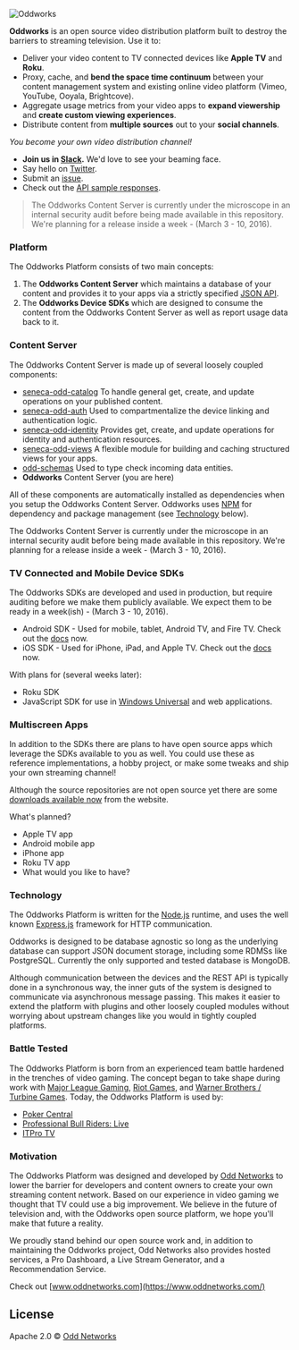 ![Oddworks](http://s3-us-west-2.amazonaws.com/odd-networks-assets/odd-networks.png)

__Oddworks__ is an open source video distribution platform built to destroy the barriers to streaming television. Use it to:

* Deliver your video content to TV connected devices like __Apple TV__ and __Roku__.
* Proxy, cache, and __bend the space time continuum__ between your content management system and existing online video platform (Vimeo, YouTube, Ooyala, Brightcove).
* Aggregate usage metrics from your video apps to __expand viewership__ and __create custom viewing experiences__.
* Distribute content from __multiple sources__ out to your __social channels__.

_You become your own video distribution channel!_

* __Join us in [Slack](http://slack.oddnetworks.com/).__ We'd love to see your beaming face.
* Say hello on [Twitter](https://twitter.com/OddNetworks).
* Submit an [issue](https://github.com/oddnetworks/oddworks/issues).
* Check out the [API sample responses](https://www.oddnetworks.com/documentation/oddworks/).

> The Oddworks Content Server is currently under the microscope in an internal security audit before being made available in this repository. We're planning for a release inside a week - (March 3 - 10, 2016).

### Platform
The Oddworks Platform consists of two main concepts:

1. The __Oddworks Content Server__ which maintains a database of your content and provides it to your apps via a strictly specified [JSON API](http://jsonapi.org/).
2. The __Oddworks Device SDKs__ which are designed to consume the content from the Oddworks Content Server as well as report usage data back to it.

### Content Server
The Oddworks Content Server is made up of several loosely coupled components:

* [seneca-odd-catalog](https://github.com/oddnetworks/seneca-odd-catalog) To handle general get, create, and update operations on your published content.
* [seneca-odd-auth](https://github.com/oddnetworks/seneca-odd-auth) Used to compartmentalize the device linking and authentication logic.
* [seneca-odd-identity](https://github.com/oddnetworks/seneca-odd-identity) Provides get, create, and update operations for identity and authentication resources.
* [seneca-odd-views](https://github.com/oddnetworks/seneca-odd-views) A flexible module for building and caching structured views for your apps.
* [odd-schemas](https://github.com/oddnetworks/odd-schemas) Used to type check incoming data entities.
* __Oddworks__ Content Server (you are here)

All of these components are automatically installed as dependencies when you setup the Oddworks Content Server. Oddworks uses [NPM](https://www.npmjs.com/) for dependency and package management (see [Technology](#technology) below).

The Oddworks Content Server is currently under the microscope in an internal security audit before being made available in this repository. We're planning for a release inside a week - (March 3 - 10, 2016).

### TV Connected and Mobile Device SDKs
The Oddworks SDKs are developed and used in production, but require auditing before we make them publicly available. We expect them to be ready in a week(ish) - (March 3 - 10, 2016).

* Android SDK - Used for mobile, tablet, Android TV, and Fire TV. Check out the [docs](http://android.guide.oddnetworks.com/) now.
* iOS SDK - Used for iPhone, iPad, and Apple TV. Check out the [docs](http://apple.guide.oddnetworks.com/) now.

With plans for (several weeks later):

* Roku SDK
* JavaScript SDK for use in [Windows Universal](https://msdn.microsoft.com/en-us/windows/uwp/get-started/universal-application-platform-guide) and web applications.

### Multiscreen Apps
In addition to the SDKs there are plans to have open source apps which leverage the SDKs available to you as well. You could use these as reference implementations, a hobby project, or make some tweaks and ship your own streaming channel!

Although the source repositories are not open source yet there are some [downloads available now](https://www.oddnetworks.com/documentation/sampleapps/) from the website.

What's planned?

* Apple TV app
* Android mobile app
* iPhone app
* Roku TV app
* What would you like to have?

### Technology
The Oddworks Platform is written for the [Node.js](https://nodejs.org/) runtime, and uses the well known [Express.js](http://expressjs.com/) framework for HTTP communication.

Oddworks is designed to be database agnostic so long as the underlying database can support JSON document storage, including some RDMSs like PostgreSQL. Currently the only supported and tested database is MongoDB.

Although communication between the devices and the REST API is typically done in a synchronous way, the inner guts of the system is designed to communicate via asynchronous message passing. This makes it easier to extend the platform with plugins and other loosely coupled modules without worrying about upstream changes like you would in tightly coupled platforms.

### Battle Tested
The Oddworks Platform is born from an experienced team battle hardened in the trenches of video gaming. The concept began to take shape during work with [Major League Gaming](http://www.majorleaguegaming.com/), [Riot Games](http://www.riotgames.com/),
and [Warner Brothers / Turbine Games](http://www.turbine.com/). Today, the Oddworks Platform is used by:

* [Poker Central](https://www.pokercentral.com/)
* [Professional Bull Riders: Live](http://www.pbr.com/)
* [ITPro TV](https://itpro.tv/)

### Motivation
The Oddworks Platform was designed and developed by [Odd Networks](https://www.oddnetworks.com/) to lower the barrier for developers and content owners to create your own streaming content network. Based on our experience in video gaming we thought that TV could use a big improvement. We believe in the future of television and, with the Oddworks open source platform, we hope you'll make that future a reality.

We proudly stand behind our open source work and, in addition to maintaining the Oddworks project, Odd Networks also provides hosted services, a Pro Dashboard, a Live Stream Generator, and a Recommendation Service.

Check out [www.oddnetworks.com](https://www.oddnetworks.com/)

License
-------
Apache 2.0 © [Odd Networks](http://oddnetworks.com)
